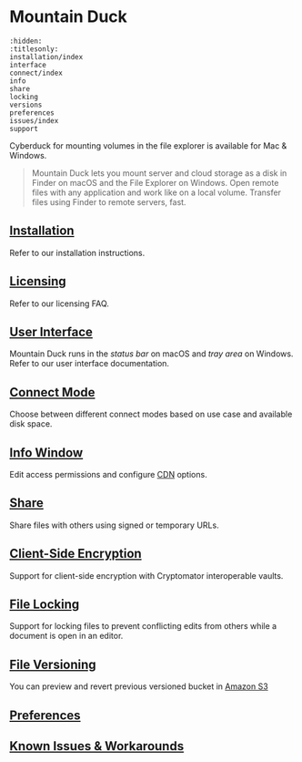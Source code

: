 Mountain Duck
====

```{toctree}
:hidden:
:titlesonly:
installation/index
interface
connect/index
info
share
locking
versions
preferences
issues/index
support
```

Cyberduck for mounting volumes in the file explorer is available for Mac & Windows.

> Mountain Duck lets you mount server and cloud storage as a disk in Finder on macOS and the File Explorer on Windows. Open remote files with any application and work like on a local volume. Transfer files using Finder to remote servers, fast.

## [Installation](installation/index.md)

Refer to our installation instructions.

## [Licensing](installation/licensing.md)

Refer to our licensing FAQ.

## [User Interface](interface.md)

Mountain Duck runs in the *status bar* on macOS and *tray area* on Windows. Refer to our user interface documentation.

## [Connect Mode](connect/index.md)

Choose between different connect modes based on use case and available disk space.

## [Info Window](info.md)

Edit access permissions and configure [CDN](../protocols/cdn/index.md) options.

## [Share](share.md)

Share files with others using signed or temporary URLs.

## [Client-Side Encryption](../cryptomator/index.md)

Support for client-side encryption with Cryptomator interoperable vaults.

## [File Locking](locking.md)

Support for locking files to prevent conflicting edits from others while a document is open in an editor.

## [File Versioning](versions.md)

You can preview and revert previous versioned bucket in [Amazon S3](../protocols/s3/index.md)

## [Preferences](preferences.md)

## [Known Issues & Workarounds](issues/index.md)
